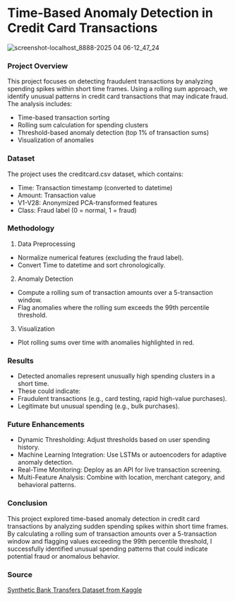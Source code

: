 # Time-Based Anomaly Detection in Credit Card Transactions

![screenshot-localhost_8888-2025 04 06-12_47_24](https://github.com/user-attachments/assets/607730db-9b95-4c4d-b0ab-29ebafb3107c)

### Project Overview

This project focuses on detecting fraudulent transactions by analyzing spending spikes within short time frames. Using a rolling sum approach, we identify unusual patterns in credit card transactions that may indicate fraud. The analysis includes:

- Time-based transaction sorting
- Rolling sum calculation for spending clusters
- Threshold-based anomaly detection (top 1% of transaction sums)
- Visualization of anomalies

### Dataset

The project uses the creditcard.csv dataset, which contains:

- Time: Transaction timestamp (converted to datetime)
- Amount: Transaction value
- V1-V28: Anonymized PCA-transformed features
- Class: Fraud label (0 = normal, 1 = fraud)

### Methodology

1. Data Preprocessing
- Normalize numerical features (excluding the fraud label).
- Convert Time to datetime and sort chronologically.

2. Anomaly Detection
- Compute a rolling sum of transaction amounts over a 5-transaction window.
- Flag anomalies where the rolling sum exceeds the 99th percentile threshold.

3. Visualization
- Plot rolling sums over time with anomalies highlighted in red.

### Results

- Detected anomalies represent unusually high spending clusters in a short time.
- These could indicate:
- Fraudulent transactions (e.g., card testing, rapid high-value purchases).
- Legitimate but unusual spending (e.g., bulk purchases).

### Future Enhancements

- Dynamic Thresholding: Adjust thresholds based on user spending history.
- Machine Learning Integration: Use LSTMs or autoencoders for adaptive anomaly detection.
- Real-Time Monitoring: Deploy as an API for live transaction screening.
- Multi-Feature Analysis: Combine with location, merchant category, and behavioral patterns.

### Conclusion

This project explored time-based anomaly detection in credit card transactions by analyzing sudden spending spikes within short time frames. By calculating a rolling sum of transaction amounts over a 5-transaction window and flagging values exceeding the 99th percentile threshold, I successfully identified unusual spending patterns that could indicate potential fraud or anomalous behavior.

### Source

[Synthetic Bank Transfers Dataset from Kaggle](https://www.kaggle.com/datasets/nyingsha/synthetic-bank-transfers)
